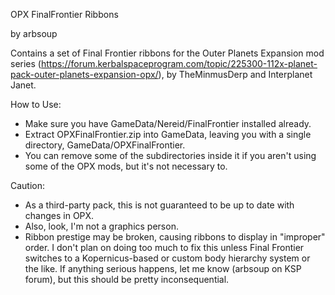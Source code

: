 OPX FinalFrontier Ribbons

by arbsoup

Contains a set of Final Frontier ribbons for the Outer Planets Expansion mod series (https://forum.kerbalspaceprogram.com/topic/225300-112x-planet-pack-outer-planets-expansion-opx/), by TheMinmusDerp and Interplanet Janet.

How to Use:
- Make sure you have GameData/Nereid/FinalFrontier installed already.
- Extract OPXFinalFrontier.zip into GameData, leaving you with a single directory, GameData/OPXFinalFrontier.
- You can remove some of the subdirectories inside it if you aren't using some of the OPX mods, but it's not necessary to.

Caution:
- As a third-party pack, this is not guaranteed to be up to date with changes in OPX.
- Also, look, I'm not a graphics person.
- Ribbon prestige may be broken, causing ribbons to display in "improper" order. I don't plan on doing too much to fix this unless Final Frontier switches to a Kopernicus-based or custom body hierarchy system or the like. If anything serious happens, let me know (arbsoup on KSP forum), but this should be pretty inconsequential.
